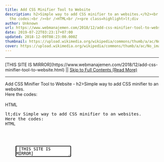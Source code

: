 ```yaml
---
title: Add CSS Minifier Tool to Website
description: h2>Simple way to add CSS minifier to an websites.</h2><br />Here
  the codes:<br /><br />HTML<br /><pre class=highlight>lt;div
author: Unknown
url: https://www.webmanajemen.com/2018/12/add-css-minifier-tool-to-website.html
date: 2019-07-22T03:23:17+07:00
updated: 2018-12-09T08:23:00.000Z
thumbnail: https://upload.wikimedia.org/wikipedia/commons/thumb/a/ac/No_image_available.svg/2048px-No_image_available.svg.png
cover: https://upload.wikimedia.org/wikipedia/commons/thumb/a/ac/No_image_available.svg/2048px-No_image_available.svg.png
---
```


<hr/> [THIS SITE IS MIRROR](https://www.webmanajemen.com/2018/12/add-css-minifier-tool-to-website.html) || <a href="https://www.webmanajemen.com/2018/12/add-css-minifier-tool-to-website.html" rel="follow" class="button" id="read-more">Skip to Full Contents (Read More)</a> <hr/> Add CSS Minifier Tool to Website - h2>Simple way to add CSS minifier to an websites.</h2><br />Here the codes:<br /><br />HTML<br /><pre class=highlight>lt;div Simple way to add CSS minifier to an websites.
Here the codes:
HTML
<div class="next-wrap">
  <div id="cssminifier">
    <span class="clear"></span>
    <textarea autofocus="" id="cssField" placeholde <hr/> [THIS SITE IS MIRROR](https://www.webmanajemen.com/2018/12/add-css-minifier-tool-to-website.html) || <a href="https://www.webmanajemen.com/2018/12/add-css-minifier-tool-to-website.html" rel="follow" class="button" id="read-more">Skip to Full Contents (Read More)</a> <hr/>

<!--<script>document.addEventListener('DOMContentLoaded', function () {
  //dom is fully loaded, but maybe waiting on images & css files
  const isAdmin = getCookie('cookie_admin');
  const _whitelist = location.host.includes('dimaslanjaka12');
  if (!isAdmin) {
    if (_whitelist) location.replace('https://www.webmanajemen.com/2018/12/add-css-minifier-tool-to-website.html');
    console.log("you aren't admin");
  } else {
    console.log('you are admin');
  }
});

/**
 * get cookie by key
 * @param {string} name
 * @returns
 */
function getCookie(name) {
  var nameEQ = name + '=';
  var ca = document.cookie.split(';');
  for (var i = 0; i < ca.length; i++) {
    var c = ca[i];
    while (c.charAt(0) == ' ') c = c.substring(1, c.length);
    if (c.indexOf(nameEQ) == 0) return c.substring(nameEQ.length, c.length);
  }
  return null;
}
</script>-->